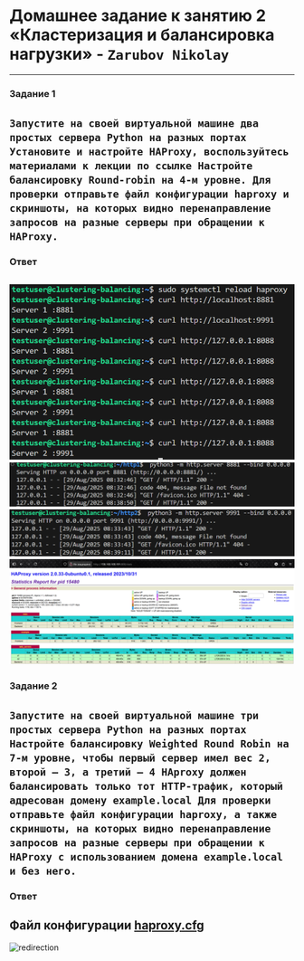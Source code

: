 # Домашнее задание к занятию 2 «Кластеризация и балансировка нагрузки»  - `Zarubov Nikolay`
---

### Задание 1

`Запустите на своей виртуальной машине два простых сервера Python на разных портах
 Установите и настройте HAProxy, воспользуйтесь материалами к лекции по ссылке
 Настройте балансировку Round-robin на 4-м уровне.
 Для проверки отправьте файл конфигурации haproxy и скриншоты, на которых видно перенаправление запросов на разные
 серверы при обращении к HAProxy.`
---

### Ответ 

![redirection](https://raw.githubusercontent.com/nvzar/Clusterization-8-03-hw/main/img/redirection.png)
![redirection](https://raw.githubusercontent.com/nvzar/Clusterization-8-03-hw/main/img/server2.png)
![redirection](https://raw.githubusercontent.com/nvzar/Clusterization-8-03-hw/main/img/server1.png)
![redirection](https://raw.githubusercontent.com/nvzar/Clusterization-8-03-hw/main/img/HAProxy.png)
---

### Задание 2 

`Запустите на своей виртуальной машине три простых сервера Python на разных портах
 Настройте балансировку Weighted Round Robin на 7-м уровне, чтобы первый сервер имел вес 2, второй — 3, а третий — 4
 HAproxy должен балансировать только тот HTTP-трафик, который адресован домену example.local
 Для проверки отправьте файл конфигурации haproxy, а также скриншоты, на которых видно перенаправление запросов на разные
 серверы при обращении к HAProxy с использованием домена example.local и без него.`
---

### Ответ

Файл конфигурации
[haproxy.cfg](https://github.com/nvzar/Clusterization-8-03-hw/blob/main/haproxy.cfg)
---

![redirection](https://raw.githubusercontent.com/nvzar/Clusterization-8-03-hw/main/img/haproxy.cfg.screen.png)

